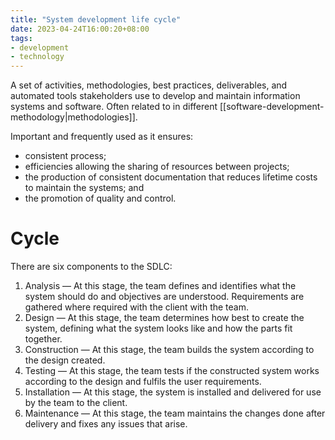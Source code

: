 ```yaml
---
title: "System development life cycle"
date: 2023-04-24T16:00:20+08:00
tags:
- development
- technology
---
```


A set of activities, methodologies, best practices, deliverables, and automated tools stakeholders use to develop and maintain information systems and software. Often related to in different [[software-development-methodology|methodologies]].

Important and frequently used as it ensures:
- consistent process;
- efficiencies allowing the sharing of resources between projects;
- the production of consistent documentation that reduces lifetime costs to maintain the systems; and
- the promotion of quality and control.

# Cycle

There are six components to the SDLC:

1. Analysis — At this stage, the team defines and identifies what the system should do and objectives are understood. Requirements are gathered where required with the client with the team.
2. Design — At this stage, the team determines how best to create the system, defining what the system looks like and how the parts fit together.
3. Construction — At this stage, the team builds the system according to the design created.
4. Testing — At this stage, the team tests if the constructed system works according to the design and fulfils the user requirements.
5. Installation — At this stage, the system is installed and delivered for use by the team to the client.
6. Maintenance — At this stage, the team maintains the changes done after delivery and fixes any issues that arise.